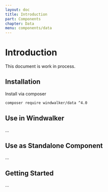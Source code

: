 ```yaml
---
layout: doc
title: Introduction
part: Components
chapter: Data
menu: components/data
---
```


# Introduction

This document is work in process.

## Installation

Install via composer

```bash
composer require windwalker/data ^4.0
```

## Use in Windwalker

...

## Use as Standalone Component

...

## Getting Started

...
